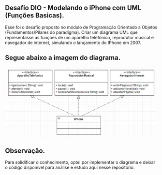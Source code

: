 ## Desafio DIO - Modelando o iPhone com UML (Funções Basicas).

Esse foi o desafio proposto no módulo de Programação Orientado a Objetos (Fundamentos/Pilares do paradigma).
Criar um diagrama UML que representasse as funções de um aparelho telefônico, reprodutor musical e navegador de internet,
simulando o lançamento do IPhone em 2007.

## Segue abaixo a imagem do diagrama.

![Diagrama](../diagrama-classe.png)

## Observação.

Para solidificar o conhecimento, optei por implementar o diagrama e deixar o código disponível para análise e estudo aqui nesse repositório.


